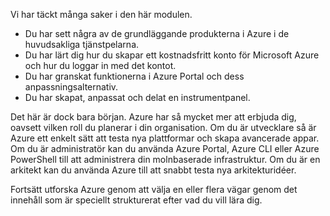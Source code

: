 Vi har täckt många saker i den här modulen. 

- Du har sett några av de grundläggande produkterna i Azure i de huvudsakliga tjänstpelarna.
- Du har lärt dig hur du skapar ett kostnadsfritt konto för Microsoft Azure och hur du loggar in med det kontot. 
- Du har granskat funktionerna i Azure Portal och dess anpassningsalternativ. 
- Du har skapat, anpassat och delat en instrumentpanel.

Det här är dock bara början. Azure har så mycket mer att erbjuda dig, oavsett vilken roll du planerar i din organisation. Om du är utvecklare så är Azure ett enkelt sätt att testa nya plattformar och skapa avancerade appar. Om du är administratör kan du använda Azure Portal, Azure CLI eller Azure PowerShell till att administrera din molnbaserade infrastruktur. Om du är en arkitekt kan du använda Azure till att snabbt testa nya arkitekturidéer.

Fortsätt utforska Azure genom att välja en eller flera vägar genom det innehåll som är speciellt strukturerat efter vad du vill lära dig.